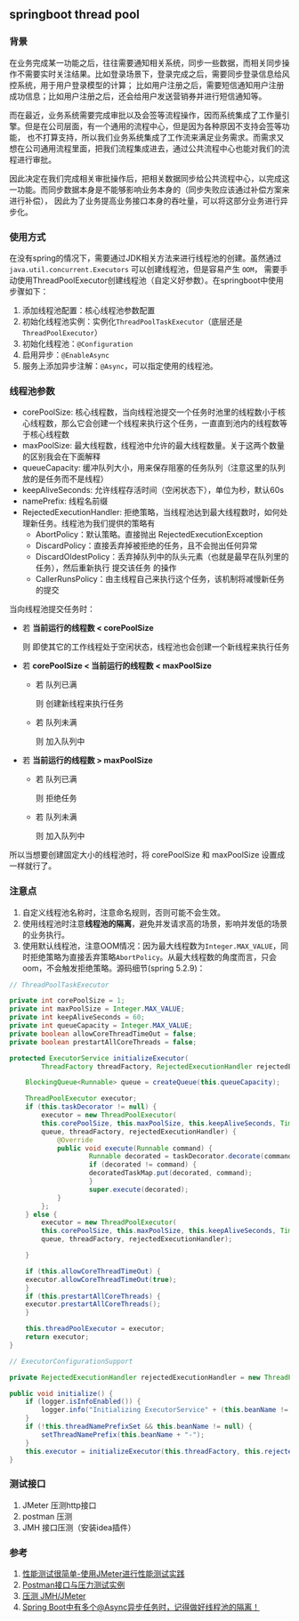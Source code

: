 ## springboot thread pool

### 背景
在业务完成某一功能之后，往往需要通知相关系统，同步一些数据，而相关同步操作不需要实时关注结果。比如登录场景下，登录完成之后，需要同步登录信息给风控系统，用于用户登录模型的计算；
比如用户注册之后，需要短信通知用户注册成功信息；比如用户注册之后，还会给用户发送营销券并进行短信通知等。

而在最近，业务系统需要完成审批以及会签等流程操作，因而系统集成了工作量引擎。但是在公司层面，有一个通用的流程中心，但是因为各种原因不支持会签等功能，
也不打算支持，所以我们业务系统集成了工作流来满足业务需求。而需求又想在公司通用流程里面，把我们流程集成进去，通过公共流程中心也能对我们的流程进行审批。

因此决定在我们完成相关审批操作后，把相关数据同步给公共流程中心，以完成这一功能。而同步数据本身是不能够影响业务本身的（同步失败应该通过补偿方案来进行补偿），
因此为了业务提高业务接口本身的吞吐量，可以将这部分业务进行异步化。

### 使用方式
在没有spring的情况下，需要通过JDK相关方法来进行线程池的创建。虽然通过 `java.util.concurrent.Executors` 可以创建线程池，但是容易产生 `OOM`，
需要手动使用ThreadPoolExecutor创建线程池（自定义好参数）。在springboot中使用步骤如下：
1. 添加线程池配置：核心线程池参数配置
2. 初始化线程池实例：实例化`ThreadPoolTaskExecutor`（底层还是`ThreadPoolExecutor`）
3. 初始化线程池：`@Configuration`
4. 启用异步：`@EnableAsync`
5. 服务上添加异步注解：`@Async`，可以指定使用的线程池。

### 线程池参数
- corePoolSize: 核心线程数，当向线程池提交一个任务时池里的线程数小于核心线程数，那么它会创建一个线程来执行这个任务，一直直到池内的线程数等于核心线程数
- maxPoolSize: 最大线程数，线程池中允许的最大线程数量。关于这两个数量的区别我会在下面解释
- queueCapacity: 缓冲队列大小，用来保存阻塞的任务队列（注意这里的队列放的是任务而不是线程）
- keepAliveSeconds: 允许线程存活时间（空闲状态下），单位为秒，默认60s
- namePrefix: 线程名前缀
- RejectedExecutionHandler: 拒绝策略，当线程池达到最大线程数时，如何处理新任务。线程池为我们提供的策略有
  - AbortPolicy：默认策略。直接抛出 RejectedExecutionException
  - DiscardPolicy：直接丢弃掉被拒绝的任务，且不会抛出任何异常
  - DiscardOldestPolicy：丢弃掉队列中的队头元素（也就是最早在队列里的任务），然后重新执行 提交该任务 的操作
  - CallerRunsPolicy：由主线程自己来执行这个任务，该机制将减慢新任务的提交

当向线程池提交任务时：
- 若 **当前运行的线程数 < corePoolSize**

  则 即使其它的工作线程处于空闲状态，线程池也会创建一个新线程来执行任务

- 若 **corePoolSize < 当前运行的线程数 < maxPoolSize**
  - 若 队列已满

    则 创建新线程来执行任务

  - 若 队列未满

    则 加入队列中

- 若 **当前运行的线程数 > maxPoolSize**
  - 若 队列已满

    则 拒绝任务

  - 若 队列未满

    则 加入队列中

所以当想要创建固定大小的线程池时，将 corePoolSize 和 maxPoolSize 设置成一样就行了。



### 注意点
1. 自定义线程池名称时，注意命名规则，否则可能不会生效。
2. 使用线程池时注意**线程池的隔离**，避免并发请求高的场景，影响并发低的场景的业务执行。
3. 使用默认线程池，注意OOM情况：因为最大线程数为`Integer.MAX_VALUE`，同时拒绝策略为直接丢弃策略`AbortPolicy`。从最大线程数的角度而言，只会oom，不会触发拒绝策略。源码细节(spring 5.2.9)：
```java
// ThreadPoolTaskExecutor

private int corePoolSize = 1;
private int maxPoolSize = Integer.MAX_VALUE;
private int keepAliveSeconds = 60;
private int queueCapacity = Integer.MAX_VALUE;
private boolean allowCoreThreadTimeOut = false;
private boolean prestartAllCoreThreads = false;

protected ExecutorService initializeExecutor(
        ThreadFactory threadFactory, RejectedExecutionHandler rejectedExecutionHandler) {

    BlockingQueue<Runnable> queue = createQueue(this.queueCapacity);

    ThreadPoolExecutor executor;
    if (this.taskDecorator != null) {
        executor = new ThreadPoolExecutor(
        this.corePoolSize, this.maxPoolSize, this.keepAliveSeconds, TimeUnit.SECONDS,
        queue, threadFactory, rejectedExecutionHandler) {
            @Override
            public void execute(Runnable command) {
                    Runnable decorated = taskDecorator.decorate(command);
                    if (decorated != command) {
                    decoratedTaskMap.put(decorated, command);
                    }
                    super.execute(decorated);
            }
        };
    } else {
        executor = new ThreadPoolExecutor(
        this.corePoolSize, this.maxPoolSize, this.keepAliveSeconds, TimeUnit.SECONDS,
        queue, threadFactory, rejectedExecutionHandler);

    }

    if (this.allowCoreThreadTimeOut) {
    executor.allowCoreThreadTimeOut(true);
    }
    if (this.prestartAllCoreThreads) {
    executor.prestartAllCoreThreads();
    }

    this.threadPoolExecutor = executor;
    return executor;
}
```

```java
// ExecutorConfigurationSupport

private RejectedExecutionHandler rejectedExecutionHandler = new ThreadPoolExecutor.AbortPolicy();

public void initialize() {
    if (logger.isInfoEnabled()) {
        logger.info("Initializing ExecutorService" + (this.beanName != null ? " '" + this.beanName + "'" : ""));
    }
    if (!this.threadNamePrefixSet && this.beanName != null) {
        setThreadNamePrefix(this.beanName + "-");
    }
    this.executor = initializeExecutor(this.threadFactory, this.rejectedExecutionHandler);
}
```

### 测试接口
1. JMeter 压测http接口
2. postman 压测
3. JMH 接口压测（安装idea插件）


### 参考
1. [性能测试很简单-使用JMeter进行性能测试实践](https://zhuanlan.zhihu.com/p/369288617)
2. [Postman接口与压力测试实例](https://www.cnblogs.com/yinjia/p/10122178.html)
3. [压测 JMH/JMeter](https://www.cnblogs.com/ruhuanxingyun/p/14248315.html)
4. [Spring Boot中有多个@Async异步任务时，记得做好线程池的隔离！](https://juejin.cn/post/7009088674344206373)
